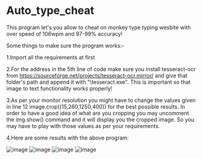 # Auto_type_cheat
This program let's you allow to cheat on monkey type typing wesbite with over speed of 106wpm and 97-99% accuracy!

Some things to make sure the program works:-

1.Import all the requirements at first

2.For the address in the 5th line of code make sure you install tesseract-ocr from 
  https://sourceforge.net/projects/tesseract-ocr.mirror/
  and give that folder's path and append it with "\tesseract.exe".
  This is important so that image to text functionality works properly!
  
3.As per your monitor resolution you might have to change the values given in line 12
  image.crop((15,260,1250,400))
  for the best possible results. In order to have a good idea of what are you cropping you may uncomment the img.show() command and it will display you the cropped       image.
  So you may have to play with those values as per your requirements.
  
 4.Here are some results with the above program:
 
 ![image](https://user-images.githubusercontent.com/97832138/222518876-d17e83ea-c441-4c1c-9e78-fd1ebca5a2c2.png)
 ![image](https://user-images.githubusercontent.com/97832138/222519097-4733e7fe-87a0-459f-b541-f07ff5dbe4ed.png)
 ![image](https://user-images.githubusercontent.com/97832138/222519379-ed6f5deb-6348-46de-98ae-d15fd405e794.png)
 ![image](https://user-images.githubusercontent.com/97832138/222520016-e57bf9be-c486-4bf9-b858-068cea938a20.png)

